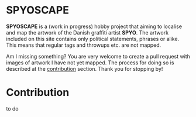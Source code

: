 # SPYOSCAPE

**SPYOSCAPE** is a (work in progress) hobby project that aiming to localise and map the artwork of the Danish graffiti artist **SPYO**. The artwork included on this site contains only political statements, phrases or alike. This means that regular tags and throwups etc. are not mapped.

Am I missing something?
You are very welcome to create a pull request with images of artwork I have not yet mapped. The process for doing so is described at the [contribution](#contribution) section. Thank you for stopping by!

# Contribution
to do
